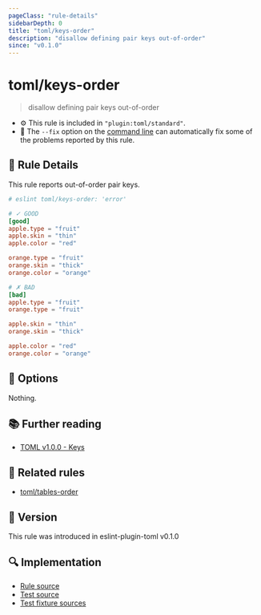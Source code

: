 ```yaml
---
pageClass: "rule-details"
sidebarDepth: 0
title: "toml/keys-order"
description: "disallow defining pair keys out-of-order"
since: "v0.1.0"
---
```


# toml/keys-order

> disallow defining pair keys out-of-order

- :gear: This rule is included in `"plugin:toml/standard"`.
- :wrench: The `--fix` option on the [command line](https://eslint.org/docs/user-guide/command-line-interface#fixing-problems) can automatically fix some of the problems reported by this rule.

## :book: Rule Details

This rule reports out-of-order pair keys.

<eslint-code-block fix>

<!-- eslint-skip -->

```toml
# eslint toml/keys-order: 'error'

# ✓ GOOD
[good]
apple.type = "fruit"
apple.skin = "thin"
apple.color = "red"

orange.type = "fruit"
orange.skin = "thick"
orange.color = "orange"

# ✗ BAD
[bad]
apple.type = "fruit"
orange.type = "fruit"

apple.skin = "thin"
orange.skin = "thick"

apple.color = "red"
orange.color = "orange"
```

</eslint-code-block>

## :wrench: Options

Nothing.

## :books: Further reading

- [TOML v1.0.0 - Keys](https://toml.io/en/v1.0.0#keys)

## :couple: Related rules

- [toml/tables-order]

[toml/tables-order]: ./tables-order.md

## :rocket: Version

This rule was introduced in eslint-plugin-toml v0.1.0

## :mag: Implementation

- [Rule source](https://github.com/ota-meshi/eslint-plugin-toml/blob/main/src/rules/keys-order.ts)
- [Test source](https://github.com/ota-meshi/eslint-plugin-toml/blob/main/tests/src/rules/keys-order.ts)
- [Test fixture sources](https://github.com/ota-meshi/eslint-plugin-toml/tree/main/tests/fixtures/rules/keys-order)
